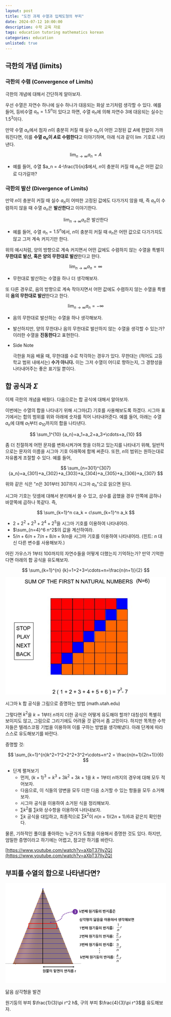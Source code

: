 ```yaml
---
layout: post
title: "도전 과제 수열과 입체도형의 부피"
date: 2024-07-12 10:00:00
description: 수학 교육 자료
tags: education tutoring mathematics korean
categories: education
unlisted: true
---
```



## 극한의 개념 (limits)

### 극한의 수렴 (Convergence of Limits)

극한의 개념에 대해서 간단하게 알아보자.

우선 수열은 자연수 하나에 실수 하나가 대응되는 화살 쏘기처럼 생각할 수 있다. 예를 들어, 등비수열 $a_n = 1.5^n$이 있다고 하면, 수열 $a_n$에 의해 자연수 $3$에 대응되는 실수는 $1.5^3$이다.

만약 수열 $a_n$에서 첨자 $n$이 충분히 커질 때 실수 $a_n$이 어떤 고정된 값 $A$에 한없이 가까워진다면, 이를 **수열 $a_n$이 $A$로 수렴한다**고 이야기하며, 아래 식과 같이 $\lim$ 기호로 나타낸다.

$$
\lim_{n\rightarrow \infty} {a_n} = A
$$

- 예를 들어, 수열 $a_n = 4-\frac{1}{n}$에서, $n$이 충분히 커질 때 $a_n$은 어떤 값으로 다가갈까?

### 극한의 발산 (Divergence of Limits)

만약 $n$이 충분히 커질 때 실수 $a_n$이 어떠한 고정된 값에도 다가가지 않을 때, 즉 $a_n$이 수렴하지 않을 때 수열 $a_n$은 **발산한다**고 이야기한다.

$$
\lim_{n\rightarrow \infty} {a_n}\textrm{은 발산한다}
$$

- 예를 들어, 수열 $a_n = 1.5^n$에서, $n$이 충분히 커질 때 $a_n$은 어떤 값으로 다가가지도 않고 그저 계속 커지기만 한다.

위의 예시처럼, 양의 방향으로 계속 커지면서 어떤 값에도 수렴하지 않는 수열을 특별히 **무한대로 발산, 혹은 양의 무한대로 발산**한다고 한다.

$$
\lim_{n\rightarrow \infty} {a_n} =\infty
$$

- 무한대로 발산하는 수열을 하나 더 생각해보자.

또 다른 경우로, 음의 방향으로 계속 작아지면서 어떤 값에도 수렴하지 않는 수열을 특별히 **음의 무한대로 발산**한다고 한다.

$$
\lim_{n\rightarrow \infty} {a_n} =-\infty
$$

- 음의 무한대로 발산하는 수열을 하나 생각해보자.
- 발산하지만, 양의 무한대나 음의 무한대로 발산하지 않는 수열을 생각할 수 있는가? 이러한 수열을 **진동한다**고 표현한다.
- Side Note
    
    극한을 처음 배울 때, 무한대를 수로 착각하는 경우가 있다. 무한대는 (적어도 고등학교 범위 내에서는) **수가 아니다.** 이는 그저 수열이 어디로 향하는지, 그 경향성을 나타내어주는 좋은 표기일 뿐이다.
    

## 합 공식과 $\Sigma$

이제 극한의 개념을 배웠다. 다음으로는 합 공식에 대해서 알아보자.

이번에는 수열의 합을 나타내기 위해 시그마($\Sigma$) 기호를 사용해보도록 하겠다. 시그마 표기에서는 합의 범위를 위와 아래에 숫자를 적어 나타내어준다. 예를 들어, 아래는 수열 $a_n$에 대해 $a_1$부터 $a_{10}$까지의 합을 나타낸다.

$$
\sum_1^{10} {a_n}=a_1+a_2+a_3+\cdots+a_{10}
$$

좀 더 친절하게 어떤 문자를 변화시켜가며 항을 더하고 있는지를 나타내기 위해, 일반적으로는 문자의 이름을 시그마 기호 아래쪽에 함께 써준다. 또한, $n$의 범위는 원하는대로 자유롭게 조절할 수 있다. 예를 들어,

$$
\sum_{n=301}^{307} {a_n}=a_{301}+a_{302}+a_{303}+a_{304}+a_{305}+a_{306}+a_{307}
$$

위와 같은 식은 "$n$은 301부터 307까지 시그마 $a_n$"으로 읽으면 된다.

시그마 기호는 덧셈에 대해서 분리해서 쓸 수 있고, 상수를 곱했을 경우 안쪽에 곱하나 바깥쪽에 곱하나 똑같다. 즉,

$$
\sum_{k=1}^n ca_k = c\sum_{k=1}^n a_k
$$

- $2+2^2+2^3+2^4+2^5$을 시그마 기호를 이용하여 나타내어라.
- $\sum_{n=4}^6 n^2$의 값을 계산하여라.
- $5/n+6/n+7/n+8/n+9/n$을 시그마 기호를 이용하여 나타내어라. (힌트: $n$ 대신 다른 변수를 사용해보자.)

어린 가우스가 $1$부터 $100$까지의 자연수들을 어떻게 더했는지 기억하는가? 만약 기억한다면 아래의 합 공식을 유도해보자.

$$
\sum_{k=1}^{n} {k}=1+2+3+\cdots+n=\frac{n(n+1)}{2}
$$

![시그마 k 합 공식을 그림으로 증명하는 방법 (math.utah.edu)](/assets/img/blog/tutoring/untitled.png)

시그마 k 합 공식을 그림으로 증명하는 방법 (math.utah.edu)

그렇다면 $k^2$을 $k=1$부터 $n$까지 더한 공식은 어떻게 유도해야 할까? 대칭성이 특별히 보이지도 않고, 그림으로 그리기에도 어려울 것 같아서 좀 고민이다. 하지만 똑똑한 수학자들은 텔레스코핑 기법을 이용하여 이를 구하는 방법을 생각해냈다. 아래 단계에 따라 스스로 유도해보기를 바란다.

증명할 것:

$$
\sum_{k=1}^{n}k^2=1^2+2^2+3^2+\cdots+n^2 = \frac{n(n+1)(2n+1)}{6}
$$

- 단계 펼쳐보기
    - 먼저, $(k+1)^3=k^3+3k^2+3k+1$을 $k=1$부터 $n$까지의 경우에 대해 모두 적어보자.
    - 다음으로, 이 식들의 양변을 모두 더한 다음 소거할 수 있는 항들을 모두 소거해보자.
    - 시그마 공식을 이용하여 소거된 식을 정리해보자.
    - $\sum{k^2}$를 $\sum{k}$와 상수항을 이용하여 나타내보자.
    - $\sum{k}$ 공식을 대입하고, 최종적으로 $\sum{k^2}$이  $n(n+1)(2n+1)/6$과 같은지 확인한다.

물론, 기하적인 풀이를 좋아하는 누군가가 도형을 이용해서 증명한 것도 있다.
하지만, 엄밀한 증명이라고 하기에는 어렵고, 참고만 하기를 바란다.

[https://www.youtube.com/watch?v=aXbT37IlyZQ](https://www.youtube.com/watch?v=aXbT37IlyZQ)

## 부피를 수열의 합으로 나타낸다면?

![닮음 삼각형을 발견](/assets/img/blog/tutoring/untitled_1.png)

닮음 삼각형을 발견

원기둥의 부피 $\frac{1}{3}\pi r^2 h$, 구의 부피 $\frac{4}{3}\pi r^3$를 유도해보자.
